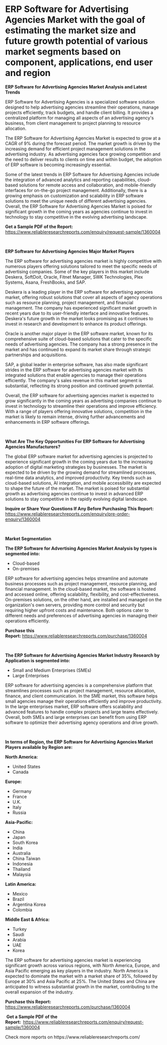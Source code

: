 <p><h1>ERP Software for Advertising Agencies Market with the goal of estimating the market size and future growth potential of various market segments based on component, applications, end user and region</h1></p><p><strong>ERP Software for Advertising Agencies Market Analysis and Latest Trends</strong></p>
<p><p>ERP Software for Advertising Agencies is a specialized software solution designed to help advertising agencies streamline their operations, manage projects efficiently, track budgets, and handle client billing. It provides a centralized platform for managing all aspects of an advertising agency's business, from client management to project planning to resource allocation.</p><p>The ERP Software for Advertising Agencies Market is expected to grow at a CAGR of 9% during the forecast period. The market growth is driven by the increasing demand for efficient project management solutions in the advertising industry. As advertising agencies face growing competition and the need to deliver results to clients on time and within budget, the adoption of ERP software is becoming increasingly essential.</p><p>Some of the latest trends in ERP Software for Advertising Agencies include the integration of advanced analytics and reporting capabilities, cloud-based solutions for remote access and collaboration, and mobile-friendly interfaces for on-the-go project management. Additionally, there is a growing emphasis on customization and scalability in ERP software solutions to meet the unique needs of different advertising agencies. Overall, the ERP Software for Advertising Agencies Market is poised for significant growth in the coming years as agencies continue to invest in technology to stay competitive in the evolving advertising landscape.</p></p>
<p><strong>Get a Sample PDF of the Report:&nbsp;</strong> <a href="https://www.reliableresearchreports.com/enquiry/request-sample/1360004">https://www.reliableresearchreports.com/enquiry/request-sample/1360004</a></p>
<p>&nbsp;</p>
<p><strong>ERP Software for Advertising Agencies Major Market Players</strong></p>
<p><p>The ERP software for advertising agencies market is highly competitive with numerous players offering solutions tailored to meet the specific needs of advertising companies. Some of the key players in this market include Deskera, SoftDoit, Oracle, Fitnet Manager, SWK Technologies, Plex Systems, Asana, FreshBooks, and SAP.</p><p>Deskera is a leading player in the ERP software for advertising agencies market, offering robust solutions that cover all aspects of agency operations such as resource planning, project management, and financial management. The company has experienced significant market growth in recent years due to its user-friendly interface and innovative features. Deskera's future growth in the market looks promising as it continues to invest in research and development to enhance its product offerings.</p><p>Oracle is another major player in the ERP software market, known for its comprehensive suite of cloud-based solutions that cater to the specific needs of advertising agencies. The company has a strong presence in the market and has continued to expand its market share through strategic partnerships and acquisitions.</p><p>SAP, a global leader in enterprise software, has also made significant strides in the ERP software for advertising agencies market with its integrated solutions that enable agencies to manage their operations efficiently. The company's sales revenue in this market segment is substantial, reflecting its strong position and continued growth potential.</p><p>Overall, the ERP software for advertising agencies market is expected to grow significantly in the coming years as advertising companies continue to invest in technology to streamline their operations and improve efficiency. With a range of players offering innovative solutions, competition in the market is likely to remain intense, driving further advancements and enhancements in ERP software offerings.</p></p>
<p>&nbsp;</p>
<p><strong>What Are The Key Opportunities For ERP Software for Advertising Agencies Manufacturers?</strong></p>
<p><p>The global ERP software market for advertising agencies is projected to experience significant growth in the coming years due to the increasing adoption of digital marketing strategies by businesses. The market is expected to be driven by the growing demand for streamlined processes, real-time data analytics, and improved productivity. Key trends such as cloud-based solutions, AI integration, and mobile accessibility are expected to shape the future of the market. The market is poised for substantial growth as advertising agencies continue to invest in advanced ERP solutions to stay competitive in the rapidly evolving digital landscape.</p></p>
<p><strong>Inquire or Share Your Questions If Any Before Purchasing This Report:</strong> <a href="https://www.reliableresearchreports.com/enquiry/pre-order-enquiry/1360004">https://www.reliableresearchreports.com/enquiry/pre-order-enquiry/1360004</a></p>
<p>&nbsp;</p>
<p><strong>Market Segmentation</strong></p>
<p><strong>The ERP Software for Advertising Agencies Market Analysis by types is segmented into:</strong></p>
<p><ul><li>Cloud-based</li><li>On-premises</li></ul></p>
<p><p>ERP software for advertising agencies helps streamline and automate business processes such as project management, resource planning, and financial management. In the cloud-based market, the software is hosted and accessed online, offering scalability, flexibility, and cost-effectiveness. On-premises solutions, on the other hand, are installed and managed on the organization's own servers, providing more control and security but requiring higher upfront costs and maintenance. Both options cater to different needs and preferences of advertising agencies in managing their operations efficiently.</p></p>
<p><strong>Purchase this Report:&nbsp;</strong><a href="https://www.reliableresearchreports.com/purchase/1360004">https://www.reliableresearchreports.com/purchase/1360004</a></p>
<p>&nbsp;</p>
<p><strong>The ERP Software for Advertising Agencies Market Industry Research by Application is segmented into:</strong></p>
<p><ul><li>Small and Medium Enterprises (SMEs)</li><li>Large Enterprises</li></ul></p>
<p><p>ERP software for advertising agencies is a comprehensive platform that streamlines processes such as project management, resource allocation, finance, and client communication. In the SME market, this software helps small agencies manage their operations efficiently and improve productivity. In the large enterprises market, ERP software offers scalability and advanced features to handle complex projects and large teams effectively. Overall, both SMEs and large enterprises can benefit from using ERP software to optimize their advertising agency operations and drive growth.</p></p>
<p>&nbsp;</p>
<p><strong>In terms of Region, the ERP Software for Advertising Agencies Market Players available by Region are:</strong></p>
<p>
    <p> <strong> North America: </strong>
        <ul>
            <li>United States</li>
            <li>Canada</li>
        </ul>
        </p> 
    <p> <strong> Europe: </strong>
        <ul>
            <li>Germany</li>
            <li>France</li>
            <li>U.K.</li>
            <li>Italy</li>
            <li>Russia</li>
        </ul>
        </p> 
    <p> <strong> Asia-Pacific: </strong>
        <ul>
            <li>China</li>
            <li>Japan</li>
            <li>South Korea</li>
            <li>India</li>
            <li>Australia</li>
            <li>China Taiwan</li>
            <li>Indonesia</li>
            <li>Thailand</li>
            <li>Malaysia</li>
        </ul>
        </p> 
    <p> <strong> Latin America: </strong>
        <ul>
            <li>Mexico</li>
            <li>Brazil</li>
            <li>Argentina Korea</li>
            <li>Colombia</li>
        </ul>
        </p> 
    <p> <strong> Middle East & Africa: </strong>
        <ul>
            <li>Turkey</li>
            <li>Saudi</li>
            <li>Arabia</li>
            <li>UAE</li>
            <li>Korea</li>
        </ul>
    </p>
    </p>
<p><p>The ERP software for advertising agencies market is experiencing significant growth across various regions, with North America, Europe, and Asia Pacific emerging as key players in the industry. North America is expected to dominate the market with a market share of 35%, followed by Europe at 30% and Asia Pacific at 25%. The United States and China are anticipated to witness substantial growth in the market, contributing to the overall expansion of the industry.</p></p>
<p><strong>Purchase this Report: </strong><a href="https://www.reliableresearchreports.com/purchase/1360004">https://www.reliableresearchreports.com/purchase/1360004</a></p>
<p>&nbsp;<strong>Get a Sample PDF of the Report:&nbsp;&nbsp;</strong><a href="https://www.reliableresearchreports.com/enquiry/request-sample/1360004">https://www.reliableresearchreports.com/enquiry/request-sample/1360004</a></p>
<p><strong></strong></p>
<p>Check more reports on https://www.reliableresearchreports.com/</p>